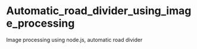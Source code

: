 # Automatic_road_divider_using_image_processing
Image processing using node.js, automatic road divider
